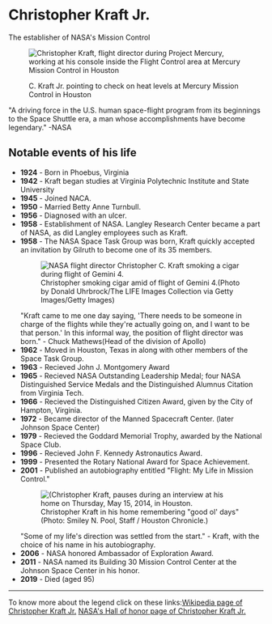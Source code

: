 <html>
  <script src="https://cdn.freecodecamp.org/testable-projects-fcc/v1/bundle.js"></script>
 <body>
   <main id="main">
     <h1 id="title">Christopher Kraft Jr.</h1>
     <p class="block">The establisher of NASA's Mission Control</p>
      <figure id="img-div"> 
      <img id="image" src="https://headtopics.com/images/2019/7/23/nbcnews/chris-kraft-1st-flight-director-for-nasa-dies-at-95-1153543970758287360.webp" alt="Christopher Kraft, flight director during Project Mercury, working at his console inside the Flight Control area at Mercury Mission Control in Houston">
        <fig-caption id="img-caption"><p> C. Kraft Jr. pointing to check on heat levels at Mercury Mission Control in Houston</p> </fig-caption> 
      </figure>
      <div class="quote">
   "A driving force in the U.S. human space-flight program from its beginnings to the Space Shuttle era, a man whose accomplishments have become legendary." -NASA
   </div>
     <section id="tribute-info">
       <h2>Notable events of his life</h2>
       <ul>
           <li><strong>1924</strong> - Born in Phoebus, Virginia</li>  
           <li><strong>1942</strong> - Kraft began studies at Virginia Polytechnic Institute and State University </li>
           <li><strong>1945</strong> - Joined NACA.</li>      
           <li><strong>1950</strong> - Married Betty Anne Turnbull.</li>
           <li><strong>1956</strong> - Diagnosed with an ulcer.</li> 
           <li><strong>1958</strong> - Establishment of NASA. Langley Research Center became a part of NASA, as did Langley employees such as Kraft.
</li>      <li><strong>1958</strong> - The NASA Space Task Group was born, Kraft quickly accepted an invitation by Gilruth to become one of its 35 members.</li>
           
   <figure class="figp">
   <img class="imgp" src="https://cdn.images.express.co.uk/img/dynamic/78/590x/secondary/Christopher-Kraft-1972624.webp?r=1563955621222" alt="NASA flight director Christopher C. Kraft smoking a cigar during flight of Gemini 4. "></img><fig-caption class="figcapp">Christopher smoking cigar amid of flight of Gemini 4.(Photo by Donald Uhrbrock/The LIFE Images Collection via Getty Images/Getty Images)</fig-caption></figure>
       <div class="quote">
   "Kraft came to me one day saying, 'There needs to be someone in charge of the flights while they're actually going on, and I want to be that person.' In this informal way, the position of flight director was born." - Chuck Mathews(Head of the division of Apollo) 
   </div>
           <li><strong>1962</strong> - Moved in Houston, Texas in along with other members of the Space Task Group. </li>
           <li><strong>1963</strong> - Recieved John J. Montgomery Award  </li>
           <li><strong>1965</strong> - Recieved NASA Outstanding Leadership Medal; four NASA Distinguished Service Medals and the Distinguished Alumnus Citation from Virginia Tech.</li>
           <li><strong>1966</strong> - Recieved the Distinguished Citizen Award, given by the City of Hampton, Virginia.</li>
           <li><strong>1972</strong> - Became director of the Manned Spacecraft Center. (later Johnson Space Center)  </li>
           <li><strong>1979</strong> - Recieved the Goddard Memorial Trophy, awarded by the National Space Club. </li>   
           <li><strong>1996</strong> - Recieved John F. Kennedy Astronautics Award.</li> 
           <li><strong>1999</strong> - Presented the Rotary National Award for Space Achievement.</li>    
           <li><strong>2001</strong> - Published an autobiography entitled "Flight: My Life in Mission Control."  </li>   <figure class="figp">
   <img class="imgp" src="https://s.hdnux.com/photos/01/04/20/65/17894727/33/gallery_xlarge.jpg" alt="(Christopher Kraft, pauses during an interview at his home on Thursday, May 15, 2014, in Houston."></img><fig-caption class="figcapp">Christopher Kraft in  his home remembering "good ol' days"(Photo: Smiley N. Pool, Staff / Houston Chronicle.)</fig-caption></figure>
         <div class="quote">
   "Some of my life's direction was settled from the start." - Kraft, with the choice of his name in his autobiography.
   </div>
           <li><strong>2006</strong> - NASA honored Ambassador of Exploration Award. </li>  
           <li><strong>2011</strong> - NASA named its Building 30 Mission Control Center at the Johnson Space Center in his honor.</li> 
           <li><strong>2019</strong> - Died	(aged 95)</li>  
       </ul>
     </section>
     <hr>
   <section class="figcapp">To know more about the legend click on these links:<a id="tribute-link" target="_blank"  href="https://en.wikipedia.org/wiki/Christopher_C._Kraft_Jr.">Wikipedia page of Christopher Kraft Jr.</a>
     <a id="tribute-link2" target="_blank" href="https://www.nasa.gov/langley/hall-of-honor/christopher-c-kraft-jr
">NASA's Hall of honor page of Christopher Kraft Jr.</a>
     </section>
   </main> 
 </body>
  </html>